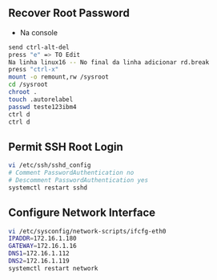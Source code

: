 ## Recover Root Password

* Na console

```sh
send ctrl-alt-del
press "e" => TO Edit
Na linha linux16 -- No final da linha adicionar rd.break
press "ctrl-x"
mount -o remount,rw /sysroot
cd /sysroot
chroot .
touch .autorelabel
passwd teste123ibm4
ctrl d
ctrl d
```

## Permit SSH Root Login

```sh
vi /etc/ssh/sshd_config
# Comment PasswordAuthentication no
# Descomment PasswordAuthentication yes
systemctl restart sshd 
```

## Configure Network Interface

```sh
vi /etc/sysconfig/network-scripts/ifcfg-eth0
IPADDR=172.16.1.180
GATEWAY=172.16.1.16
DNS1=172.16.1.112
DNS2=172.16.1.119
systemctl restart network
```
